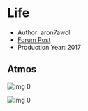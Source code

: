 # Life

* Author: aron7awol
* [Forum Post](https://www.avsforum.com/threads/bass-eq-for-filtered-movies.2995212/post-56785632)
* Production Year: 2017

## Atmos

![img 0](https://i.imgur.com/lU5beK6.jpg)

![img 0](https://i.imgur.com/nqwKcBg.jpg)

